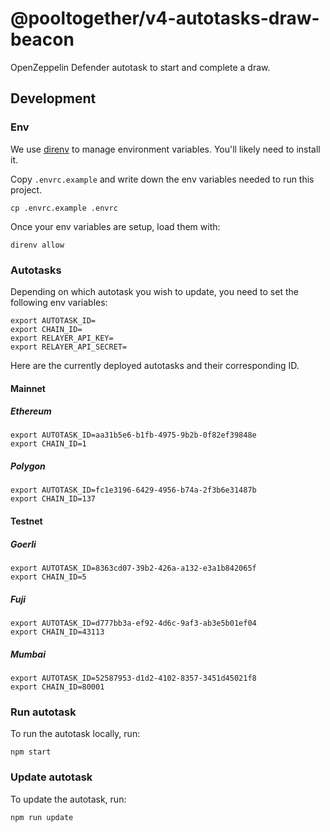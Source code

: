 # @pooltogether/v4-autotasks-draw-beacon

OpenZeppelin Defender autotask to start and complete a draw.

## Development

### Env

We use [direnv](https://direnv.net) to manage environment variables. You'll likely need to install it.

Copy `.envrc.example` and write down the env variables needed to run this project.
```
cp .envrc.example .envrc
```

Once your env variables are setup, load them with:
```
direnv allow
```

### Autotasks

Depending on which autotask you wish to update, you need to set the following env variables:

```
export AUTOTASK_ID=
export CHAIN_ID=
export RELAYER_API_KEY=
export RELAYER_API_SECRET=
```

Here are the currently deployed autotasks and their corresponding ID.

#### Mainnet
##### Ethereum

```
export AUTOTASK_ID=aa31b5e6-b1fb-4975-9b2b-0f82ef39848e
export CHAIN_ID=1
```

##### Polygon

```
export AUTOTASK_ID=fc1e3196-6429-4956-b74a-2f3b6e31487b
export CHAIN_ID=137
```

#### Testnet
##### Goerli

```
export AUTOTASK_ID=8363cd07-39b2-426a-a132-e3a1b842065f
export CHAIN_ID=5
```

##### Fuji

```
export AUTOTASK_ID=d777bb3a-ef92-4d6c-9af3-ab3e5b01ef04
export CHAIN_ID=43113
```

##### Mumbai

```
export AUTOTASK_ID=52587953-d1d2-4102-8357-3451d45021f8
export CHAIN_ID=80001
```

### Run autotask

To run the autotask locally, run:

```
npm start
```

### Update autotask

To update the autotask, run:

```
npm run update
```
